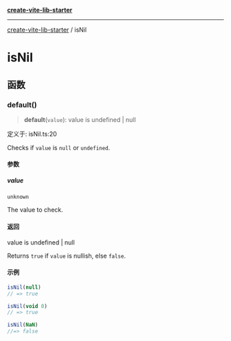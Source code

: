 [**create-vite-lib-starter**](entry.md)

***

[create-vite-lib-starter](entry.md) / isNil

# isNil

## 函数

### default()

> **default**(`value`): value is undefined \| null

定义于: isNil.ts:20

Checks if `value` is `null` or `undefined`.

#### 参数

##### value

`unknown`

The value to check.

#### 返回

value is undefined \| null

Returns `true` if `value` is nullish, else `false`.

#### 示例

```ts
isNil(null)
// => true

isNil(void 0)
// => true

isNil(NaN)
//=> false
```
